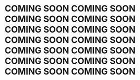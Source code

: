 # COMING SOON COMING SOON COMING SOON COMING SOON COMING SOON COMING SOON COMING SOON COMING SOON COMING SOON COMING SOON COMING SOON COMING SOON COMING SOON COMING SOON 
